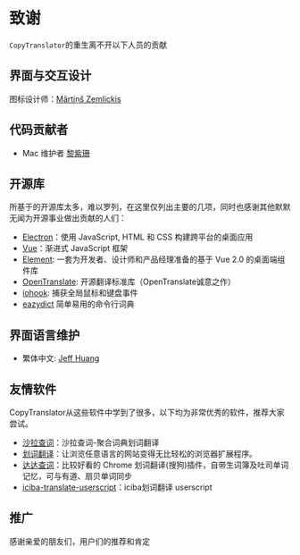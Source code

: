 # 致谢

`CopyTranslator`的重生离不开以下人员的贡献

## 界面与交互设计

图标设计师：[Mārtiņš Zemlickis](http://mzemlickis.lv/)

## 代码贡献者
- Mac 维护者 [黎紫珊](https://github.com/Sandural)

## 开源库
所基于的开源库太多，难以罗列，在这里仅列出主要的几项，同时也感谢其他默默无闻为开源事业做出贡献的人们：
- [Electron](https://electronjs.org)：使用 JavaScript, HTML 和 CSS 构建跨平台的桌面应用
- [Vue](http://vuejs.org)：渐进式 JavaScript 框架
- [Element](http://element-cn.eleme.io/#/zh-CN): 一套为开发者、设计师和产品经理准备的基于 Vue 2.0 的桌面端组件库
- [OpenTranslate](https://github.com/OpenTranslate/OpenTranslate): 开源翻译标准库（OpenTranslate诚意之作）
- [iohook](https://github.com/wilix-team/iohook): 捕获全局鼠标和键盘事件
- [eazydict](https://github.com/keenwon/eazydict) 简单易用的命令行词典

## 界面语言维护

- 繁体中文: [Jeff Huang](https://github.com/s8321414)


## 友情软件
CopyTranslator从这些软件中学到了很多，以下均为非常优秀的软件，推荐大家尝试。
- [沙拉查词](https://github.com/crimx/ext-saladict)：沙拉查词-聚合词典划词翻译
- [划词翻译](https://github.com/Selection-Translator/crx-selection-translate)：让浏览任意语言的网站变得无比轻松的浏览器扩展程序。
- [达达查词](https://github.com/waynecz/dadda-translate-crx)：比较好看的 Chrome 划词翻译(搜狗)插件，自带生词簿及吐司单词记忆，可与有道、扇贝单词同步 
- [iciba-translate-userscript](https://github.com/Firefox-Pro-Coding/iciba-translate-userscript)：iciba划词翻译 userscript

## 推广

感谢亲爱的朋友们，用户们的推荐和肯定